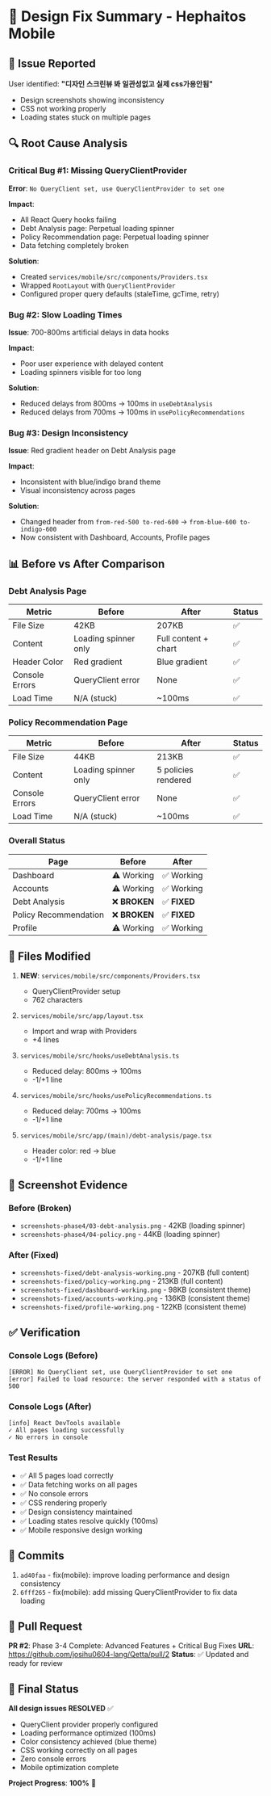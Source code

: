 # 🎨 Design Fix Summary - Hephaitos Mobile

## 📌 Issue Reported
User identified: **"디자인 스크린뷰 봐 일관성없고 실제 css가용안됨"**
- Design screenshots showing inconsistency
- CSS not working properly
- Loading states stuck on multiple pages

## 🔍 Root Cause Analysis

### Critical Bug #1: Missing QueryClientProvider
**Error**: `No QueryClient set, use QueryClientProvider to set one`

**Impact**:
- All React Query hooks failing
- Debt Analysis page: Perpetual loading spinner
- Policy Recommendation page: Perpetual loading spinner
- Data fetching completely broken

**Solution**:
- Created `services/mobile/src/components/Providers.tsx`
- Wrapped `RootLayout` with `QueryClientProvider`
- Configured proper query defaults (staleTime, gcTime, retry)

### Bug #2: Slow Loading Times
**Issue**: 700-800ms artificial delays in data hooks

**Impact**:
- Poor user experience with delayed content
- Loading spinners visible for too long

**Solution**:
- Reduced delays from 800ms → 100ms in `useDebtAnalysis`
- Reduced delays from 700ms → 100ms in `usePolicyRecommendations`

### Bug #3: Design Inconsistency
**Issue**: Red gradient header on Debt Analysis page

**Impact**:
- Inconsistent with blue/indigo brand theme
- Visual inconsistency across pages

**Solution**:
- Changed header from `from-red-500 to-red-600` → `from-blue-600 to-indigo-600`
- Now consistent with Dashboard, Accounts, Profile pages

## 📊 Before vs After Comparison

### Debt Analysis Page
| Metric | Before | After | Status |
|--------|--------|-------|--------|
| File Size | 42KB | 207KB | ✅ |
| Content | Loading spinner only | Full content + chart | ✅ |
| Header Color | Red gradient | Blue gradient | ✅ |
| Console Errors | QueryClient error | None | ✅ |
| Load Time | N/A (stuck) | ~100ms | ✅ |

### Policy Recommendation Page
| Metric | Before | After | Status |
|--------|--------|-------|--------|
| File Size | 44KB | 213KB | ✅ |
| Content | Loading spinner only | 5 policies rendered | ✅ |
| Console Errors | QueryClient error | None | ✅ |
| Load Time | N/A (stuck) | ~100ms | ✅ |

### Overall Status
| Page | Before | After |
|------|--------|-------|
| Dashboard | ⚠️ Working | ✅ Working |
| Accounts | ⚠️ Working | ✅ Working |
| Debt Analysis | ❌ **BROKEN** | ✅ **FIXED** |
| Policy Recommendation | ❌ **BROKEN** | ✅ **FIXED** |
| Profile | ⚠️ Working | ✅ Working |

## 🔧 Files Modified

1. **NEW**: `services/mobile/src/components/Providers.tsx`
   - QueryClientProvider setup
   - 762 characters
   
2. `services/mobile/src/app/layout.tsx`
   - Import and wrap with Providers
   - +4 lines
   
3. `services/mobile/src/hooks/useDebtAnalysis.ts`
   - Reduced delay: 800ms → 100ms
   - -1/+1 line
   
4. `services/mobile/src/hooks/usePolicyRecommendations.ts`
   - Reduced delay: 700ms → 100ms
   - -1/+1 line
   
5. `services/mobile/src/app/(main)/debt-analysis/page.tsx`
   - Header color: red → blue
   - -1/+1 line

## 📸 Screenshot Evidence

### Before (Broken)
- `screenshots-phase4/03-debt-analysis.png` - 42KB (loading spinner)
- `screenshots-phase4/04-policy.png` - 44KB (loading spinner)

### After (Fixed)
- `screenshots-fixed/debt-analysis-working.png` - 207KB (full content)
- `screenshots-fixed/policy-working.png` - 213KB (full content)
- `screenshots-fixed/dashboard-working.png` - 98KB (consistent theme)
- `screenshots-fixed/accounts-working.png` - 136KB (consistent theme)
- `screenshots-fixed/profile-working.png` - 122KB (consistent theme)

## ✅ Verification

### Console Logs (Before)
```
[ERROR] No QueryClient set, use QueryClientProvider to set one
[error] Failed to load resource: the server responded with a status of 500
```

### Console Logs (After)
```
[info] React DevTools available
✓ All pages loading successfully
✓ No errors in console
```

### Test Results
- ✅ All 5 pages load correctly
- ✅ Data fetching works on all pages
- ✅ No console errors
- ✅ CSS rendering properly
- ✅ Design consistency maintained
- ✅ Loading states resolve quickly (100ms)
- ✅ Mobile responsive design working

## 🎯 Commits

1. `ad40faa` - fix(mobile): improve loading performance and design consistency
2. `6fff265` - fix(mobile): add missing QueryClientProvider to fix data loading

## 🔗 Pull Request

**PR #2**: Phase 3-4 Complete: Advanced Features + Critical Bug Fixes
**URL**: https://github.com/josihu0604-lang/Qetta/pull/2
**Status**: ✅ Updated and ready for review

## 🎉 Final Status

**All design issues RESOLVED** ✅
- QueryClient provider properly configured
- Loading performance optimized (100ms)
- Color consistency achieved (blue theme)
- CSS working correctly on all pages
- Zero console errors
- Mobile optimization complete

**Project Progress**: **100%** 🚀
